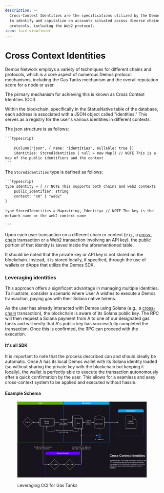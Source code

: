 ```yaml
---
description: >-
  Cross-Context Identities are the specifications utilized by the Demos network
  to identify and capitalize on accounts situated across diverse chains and
  protocols, including the Web2 protocol.
icon: face-viewfinder
---
```


# Cross Context Identities

Demos Network employs a variety of techniques for different chains and protocols, which is a core aspect of numerous Demos protocol mechanisms, including the Gas Tanks mechanism and the overall reputation score for a node or user.

The primary mechanism for achieving this is known as Cross Context Identities (CCI).

Within the blockchain, specifically in the StatusNative table of the database, each address is associated with a JSON object called "identities." This serves as a registry for the user's various identities in different contexts.

The json structure is as follows:

````
```typescript

    @Column("json", { name: "identities", nullable: true })
    identities: StoredIdentities | null = new Map() // NOTE This is a map of the public identifiers and the context
```
````

The `StoredIdentities` type is defined as follows:

````
```typescript
type Identity = { // NOTE This supports both chains and web2 contexts
    public_identifier: string
    context: "xm" | "web2"
}

type StoredIdentities = Map<string, Identity> // NOTE The key is the network name or the web2 context name

```
````

Upon each user transaction on a different chain or context (e.g., a [cross-chain](../../sdk/cross-chain/ "mention") transaction or a Web2 transaction involving an API key), the public portion of that identity is saved inside the aforementioned table.

It should be noted that the private key or API key is not stored on the blockchain. Instead, it is stored locally, if specified, through the use of wallets or dApps that utilize the Demos SDK.

### Leveraging identities

This approach offers a significant advantage in managing multiple identities. To illustrate, consider a scenario where User A wishes to execute a Demos transaction, paying gas with their Solana native tokens.

As the user has already interacted with Demos using Solana (e.g., a [cross-chain](../../sdk/cross-chain/ "mention") transaction), the blockchain is aware of its Solana public key. The RPC will then request a Solana payment from A to one of our designated gas tanks and will verify that A's public key has successfully completed the transaction. Once this is confirmed, the RPC can proceed with the execution.

#### It's all SDK

It is important to note that the process described can and should ideally be automatic. Once A has its local Demos wallet with its Solana identity loaded (so without sharing the private key with the blockchain but keeping it locally), the wallet is perfectly able to execute the transaction autonomously after a quick confirmation by the user. This allows for a seamless and easy cross-context system to be applied and executed without hassle.

#### Example Schema

<figure><img src="../../.gitbook/assets/CCI_gas_tanks.png" alt=""><figcaption><p>Leveraging CCI for Gas Tanks</p></figcaption></figure>
